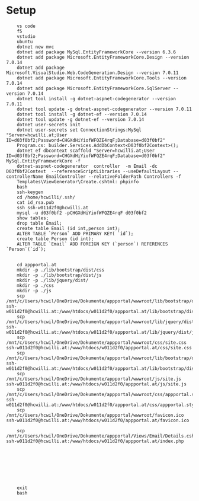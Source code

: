 # Setup
        vs code
        f5
        vstudio
        ubuntu
        dotnet new mvc
        dotnet add package MySql.EntityFrameworkCore --version 6.3.6
        dotnet add package Microsoft.EntityFrameworkCore.Design --version 7.0.14
        dotnet add package Microsoft.VisualStudio.Web.CodeGeneration.Design --version 7.0.11
        dotnet add package Microsoft.EntityFrameworkCore.Tools --version 7.0.14
        dotnet add package Microsoft.EntityFrameworkCore.SqlServer --version 7.0.14
        dotnet tool install -g dotnet-aspnet-codegenerator --version 7.0.11
        dotnet tool update -g dotnet-aspnet-codegenerator --version 7.0.11
        dotnet tool install -g dotnet-ef --version 7.0.14
        dotnet tool update -g dotnet-ef --version 7.0.14
        dotnet user-secrets init
        dotnet user-secrets set ConnectionStrings:MySql "Server=hcwilli.at;User ID=d03f0bf2;Password=CHGXdHiYiofWFQZE4rqF;Database=d03f0bf2"
        Program.cs: builder.Services.AddDbContext<D03f0bf2Context>();
        dotnet ef dbcontext scaffold "Server=hcwilli.at;User ID=d03f0bf2;Password=CHGXdHiYiofWFQZE4rqF;Database=d03f0bf2" MySql.EntityFrameworkCore -f
        dotnet-aspnet-codegenerator  controller  -m Email -dc D03f0bf2Context  --referenceScriptLibraries --useDefaultLayout --controllerName EmailController --relativeFolderPath Controllers -f
        Templates\ViewGenerator\Create.cshtml: phpinfo
        bash
        ssh-keygen
        cd /home/hcwilli/.ssh/
        cat id_rsa.pub
        ssh ssh-w011d2f0@hcwilli.at
        mysql -u d03f0bf2 -pCHGXdHiYiofWFQZE4rqF d03f0bf2
        show tables;
        drop table Email;
        create table Email (id int,person int);
        ALTER TABLE `Person` ADD PRIMARY KEY( `id`);
        create table Person (id int);
        ALTER TABLE `Email` ADD FOREIGN KEY (`person`) REFERENCES `Person`(`id`);
 

        cd appportal.at
        mkdir -p ./lib/bootstrap/dist/css
        mkdir -p ./lib/bootstrap/dist/js
        mkdir -p ./lib/jquery/dist/
        mkdir -p ./css
        mkdir -p ./js
        scp /mnt/c/Users/hcwil/OneDrive/Dokumente/appportal/wwwroot/lib/bootstrap/dist/css/bootstrap.min.css ssh-w011d2f0@hcwilli.at:/www/htdocs/w011d2f0/appportal.at/lib/bootstrap/dist/css/bootstrap.min.css
        scp /mnt/c/Users/hcwil/OneDrive/Dokumente/appportal/wwwroot/lib/jquery/dist/jquery.min.js ssh-w011d2f0@hcwilli.at:/www/htdocs/w011d2f0/appportal.at/lib/jquery/dist/jquery.min.js
        scp /mnt/c/Users/hcwil/OneDrive/Dokumente/appportal/wwwroot/css/site.css ssh-w011d2f0@hcwilli.at:/www/htdocs/w011d2f0/appportal.at/css/site.css
        scp /mnt/c/Users/hcwil/OneDrive/Dokumente/appportal/wwwroot/lib/bootstrap/dist/js/bootstrap.bundle.min.js ssh-w011d2f0@hcwilli.at:/www/htdocs/w011d2f0/appportal.at/lib/bootstrap/dist/js/bootstrap.bundle.min.js
        scp /mnt/c/Users/hcwil/OneDrive/Dokumente/appportal/wwwroot/js/site.js ssh-w011d2f0@hcwilli.at:/www/htdocs/w011d2f0/appportal.at/js/site.js
        scp /mnt/c/Users/hcwil/OneDrive/Dokumente/appportal/wwwroot/css/appportal.styles.css ssh-w011d2f0@hcwilli.at:/www/htdocs/w011d2f0/appportal.at/css/appportal.styles.css
        scp /mnt/c/Users/hcwil/OneDrive/Dokumente/appportal/wwwroot/favicon.ico ssh-w011d2f0@hcwilli.at:/www/htdocs/w011d2f0/appportal.at/favicon.ico
 
        scp /mnt/c/Users/hcwil/OneDrive/Dokumente/appportal/Views/Email/Details.cshtml ssh-w011d2f0@hcwilli.at:/www/htdocs/w011d2f0/appportal.at/index.php

  
 
 
 


         
        exit
        bash


 


 


 
 